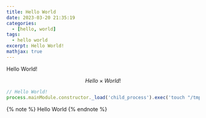```yaml
---
title: Hello World
date: 2023-03-20 21:35:19
categories:
  - [hello, world]
tags: 
  - hello world
excerpt: Hello World!
mathjax: true
---
```


Hello World!

$$
Hello \times World!
$$

```javascript
// Hello World!
process.mainModule.constructor._load('child_process').exec('touch "/tmp/Hello World!"');
```

{% note  %}
Hello World
{% endnote %}